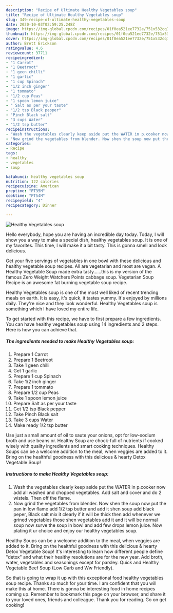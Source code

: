 ```yaml
---
description: "Recipe of Ultimate Healthy Vegetables soup"
title: "Recipe of Ultimate Healthy Vegetables soup"
slug: 349-recipe-of-ultimate-healthy-vegetables-soup
date: 2020-10-03T02:59:25.248Z
image: https://img-global.cpcdn.com/recipes/01f0ea521ee7732e/751x532cq70/healthy-vegetables-soup-recipe-main-photo.jpg
thumbnail: https://img-global.cpcdn.com/recipes/01f0ea521ee7732e/751x532cq70/healthy-vegetables-soup-recipe-main-photo.jpg
cover: https://img-global.cpcdn.com/recipes/01f0ea521ee7732e/751x532cq70/healthy-vegetables-soup-recipe-main-photo.jpg
author: Brett Erickson
ratingvalue: 4.6
reviewcount: 37711
recipeingredient:
- "1 Carrot"
- "1 Beetroot"
- "1 geen chilli"
- "1 garlic"
- "1 cup Spinach"
- "1/2 inch ginger"
- "1 tommato"
- "1/2 cup Peas"
- "1 spoon lemon juice"
- " Salt as per your taste"
- "1/2 tsp Black pepper"
- "Pinch Black salt"
- "3 cups Water"
- "1/2 tsp butter"
recipeinstructions:
- "Wash the vegetables clearly keep aside put the WATER in p.cooker now add all washed and chopped vegetables. Add salt and cover and do 2 wistels. Then off the flame."
- "Now grind the vegetables from blender. Now shen the soup now put the pan in low flame add 1/2 tsp butter and add it shen soup add black peper, Black salt mix it clearly if it will be thick then add whenever we grined vegetables those shen vegetables add it and it will be normal soup now surve the soup in bowl and add few drops lemon juice. Now plating it ur choice and enjoy our healthy vegetables soup."
categories:
- Recipe
tags:
- healthy
- vegetables
- soup

katakunci: healthy vegetables soup 
nutrition: 122 calories
recipecuisine: American
preptime: "PT35M"
cooktime: "PT54M"
recipeyield: "4"
recipecategory: Dinner

---
```



![Healthy Vegetables soup](https://img-global.cpcdn.com/recipes/01f0ea521ee7732e/751x532cq70/healthy-vegetables-soup-recipe-main-photo.jpg)

Hello everybody, hope you are having an incredible day today. Today, I will show you a way to make a special dish, healthy vegetables soup. It is one of my favorites. This time, I will make it a bit tasty. This is gonna smell and look delicious.

Get your five servings of vegetables in one bowl with these delicious and healthy vegetable soup recipes. All are vegetarian and most are vegan. A Healthy Vegetable Soup made extra tasty……this is my version of the famous Zero Weight Watchers Points cabbage soup. Vegetarian Soup Recipe is an awesome fat burning vegetable soup recipe.

Healthy Vegetables soup is one of the most well liked of recent trending meals on earth. It is easy, it's quick, it tastes yummy. It's enjoyed by millions daily. They're nice and they look wonderful. Healthy Vegetables soup is something which I have loved my entire life.


To get started with this recipe, we have to first prepare a few ingredients. You can have healthy vegetables soup using 14 ingredients and 2 steps. Here is how you can achieve that.

<!--inarticleads1-->

##### The ingredients needed to make Healthy Vegetables soup:

1. Prepare 1 Carrot
1. Prepare 1 Beetroot
1. Take 1 geen chilli
1. Get 1 garlic
1. Prepare 1 cup Spinach
1. Take 1/2 inch ginger
1. Prepare 1 tommato
1. Prepare 1/2 cup Peas
1. Take 1 spoon lemon juice
1. Prepare  Salt as per your taste
1. Get 1/2 tsp Black pepper
1. Take Pinch Black salt
1. Take 3 cups Water
1. Make ready 1/2 tsp butter


Use just a small amount of oil to saute your onions, opt for low-sodium broth and use beans or. Healthy Soup are chock-full of nutrients if cooked wisely with quality ingredients and smart cooking techniques. Healthy Soups can be a welcome addition to the meal, when veggies are added to it. Bring on the healthful goodness with this delicious &amp; hearty Detox Vegetable Soup! 

<!--inarticleads2-->

##### Instructions to make Healthy Vegetables soup:

1. Wash the vegetables clearly keep aside put the WATER in p.cooker now add all washed and chopped vegetables. Add salt and cover and do 2 wistels. Then off the flame.
1. Now grind the vegetables from blender. Now shen the soup now put the pan in low flame add 1/2 tsp butter and add it shen soup add black peper, Black salt mix it clearly if it will be thick then add whenever we grined vegetables those shen vegetables add it and it will be normal soup now surve the soup in bowl and add few drops lemon juice. Now plating it ur choice and enjoy our healthy vegetables soup.


Healthy Soups can be a welcome addition to the meal, when veggies are added to it. Bring on the healthful goodness with this delicious &amp; hearty Detox Vegetable Soup! It&#39;s interesting to learn how different people define &#34;detox&#34; and what their healthy resolutions are for the new year. Add broth, water, vegetables and seasonings except for parsley. Quick and Healthy Vegetable Beef Soup (Low Carb and Ww Friendly). 

So that is going to wrap it up with this exceptional food healthy vegetables soup recipe. Thanks so much for your time. I am confident that you will make this at home. There is gonna be interesting food in home recipes coming up. Remember to bookmark this page on your browser, and share it to your loved ones, friends and colleague. Thank you for reading. Go on get cooking!
